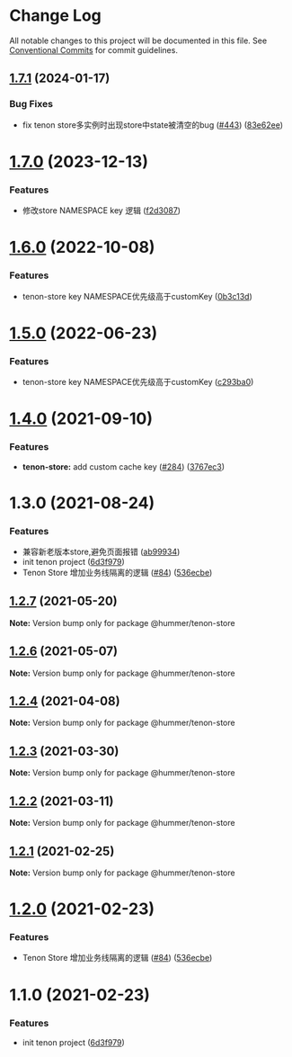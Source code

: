 # Change Log

All notable changes to this project will be documented in this file.
See [Conventional Commits](https://conventionalcommits.org) for commit guidelines.

## [1.7.1](https://github.com/didi/Hummer/compare/@hummer/tenon-store@1.7.0...@hummer/tenon-store@1.7.1) (2024-01-17)


### Bug Fixes

* fix tenon store多实例时出现store中state被清空的bug ([#443](https://github.com/didi/Hummer/issues/443)) ([83e62ee](https://github.com/didi/Hummer/commit/83e62ee846ff5153a51f26549509a25602be0675))





# [1.7.0](https://github.com/didi/Hummer/compare/@hummer/tenon-store@1.6.0...@hummer/tenon-store@1.7.0) (2023-12-13)


### Features

* 修改store NAMESPACE key 逻辑 ([f2d3087](https://github.com/didi/Hummer/commit/f2d308759ec5ec71b717d64bbab702ca50178ab4))





# [1.6.0](https://github.com/didi/Hummer/compare/@hummer/tenon-store@1.4.0...@hummer/tenon-store@1.6.0) (2022-10-08)


### Features

* tenon-store key NAMESPACE优先级高于customKey ([0b3c13d](https://github.com/didi/Hummer/commit/0b3c13d45f02a83dfdc41d06d79cf95579af1021))





# [1.5.0](https://github.com/didi/Hummer/compare/@hummer/tenon-store@1.4.0...@hummer/tenon-store@1.5.0) (2022-06-23)


### Features

* tenon-store key NAMESPACE优先级高于customKey ([c293ba0](https://github.com/didi/Hummer/commit/c293ba060598b0331b33e80b0f78ff0878b8f131))





# [1.4.0](https://github.com.cnpmjs.org/didi/Hummer/compare/@hummer/tenon-store@1.3.0...@hummer/tenon-store@1.4.0) (2021-09-10)


### Features

* **tenon-store:** add custom cache key ([#284](https://github.com.cnpmjs.org/didi/Hummer/issues/284)) ([3767ec3](https://github.com.cnpmjs.org/didi/Hummer/commit/3767ec35871a80007b1a36b95ca06e3e3b9e5388))





# 1.3.0 (2021-08-24)


### Features

* 兼容新老版本store,避免页面报错 ([ab99934](https://github.com.cnpmjs.org/didi/Hummer/commit/ab9993442ff6a5007369e2ef2cd00e0039fe9386))
* init tenon project ([6d3f979](https://github.com.cnpmjs.org/didi/Hummer/commit/6d3f97983f4174dc1591e67cc1183862785d1ccc))
* Tenon Store 增加业务线隔离的逻辑 ([#84](https://github.com.cnpmjs.org/didi/Hummer/issues/84)) ([536ecbe](https://github.com.cnpmjs.org/didi/Hummer/commit/536ecbe2968b24caba07c5217a754444bc8dd49f))





## [1.2.7](https://github.com/didi/Hummer/compare/tenon_1.2.2...tenon_1.2.7) (2021-05-20)

**Note:** Version bump only for package @hummer/tenon-store





## [1.2.6](https://github.com/didi/Hummer/compare/tenon_1.2.2...tenon_1.2.6) (2021-05-07)

**Note:** Version bump only for package @hummer/tenon-store





## [1.2.4](https://github.com/didi/Hummer/compare/tenon_1.2.2...tenon_1.2.4) (2021-04-08)

**Note:** Version bump only for package @hummer/tenon-store





## [1.2.3](https://github.com/didi/Hummer/compare/tenon_1.2.2...tenon_1.2.3) (2021-03-30)

**Note:** Version bump only for package @hummer/tenon-store





## [1.2.2](https://github.com/didi/Hummer/compare/tenon_1.2.1...tenon_1.2.2) (2021-03-11)

**Note:** Version bump only for package @hummer/tenon-store





## [1.2.1](https://github.com/didi/Hummer/compare/tenon_1.2.0...tenon_1.2.1) (2021-02-25)

**Note:** Version bump only for package @hummer/tenon-store





# [1.2.0](https://github.com/didi/Hummer/compare/tenon_1.1.0...tenon_1.2.0) (2021-02-23)


### Features

* Tenon Store 增加业务线隔离的逻辑 ([#84](https://github.com/didi/Hummer/issues/84)) ([536ecbe](https://github.com/didi/Hummer/commit/536ecbe2968b24caba07c5217a754444bc8dd49f))





# 1.1.0 (2021-02-23)


### Features

* init tenon project ([6d3f979](https://github.com/didi/Hummer/commit/6d3f97983f4174dc1591e67cc1183862785d1ccc))
